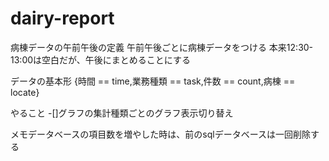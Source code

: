 # dairy-report
病棟データの午前午後の定義
午前午後ごとに病棟データをつける
本来12:30-13:00は空白だが、午後にまとめることにする


データの基本形
{時間 == time,業務種類 == task,件数 == count,病棟 == locate}

やること
-[]グラフの集計種類ごとのグラフ表示切り替え

メモデータベースの項目数を増やした時は、前のsqlデータベースは一回削除する

